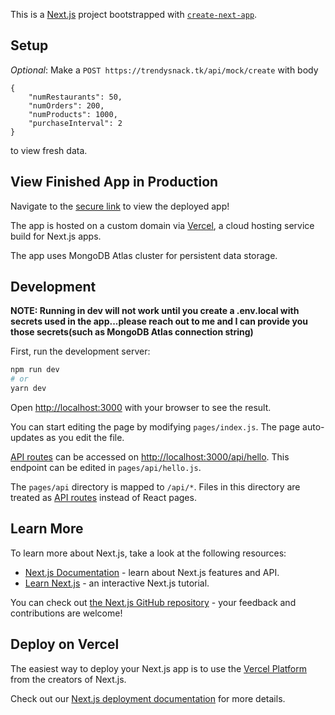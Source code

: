 This is a [Next.js](https://nextjs.org/) project bootstrapped with [`create-next-app`](https://github.com/vercel/next.js/tree/canary/packages/create-next-app).

## Setup

*Optional*: Make a `POST https://trendysnack.tk/api/mock/create` with body 
```
{
    "numRestaurants": 50,
    "numOrders": 200,
    "numProducts": 1000,
    "purchaseInterval": 2
}
```
to view fresh data.

## View Finished App in Production

Navigate to the [secure link](https://trendysnack.tk/) to view the deployed app!

The app is hosted on a custom domain via [Vercel](https://vercel.com), a cloud hosting service build for Next.js apps.

The app uses MongoDB Atlas cluster for persistent data storage.

## Development

**NOTE: Running in dev will not work until you create a .env.local with secrets used in the app...please reach out to me and I can provide you those secrets(such as MongoDB Atlas connection string)**

First, run the development server:

```bash
npm run dev
# or
yarn dev
```

Open [http://localhost:3000](http://localhost:3000) with your browser to see the result.

You can start editing the page by modifying `pages/index.js`. The page auto-updates as you edit the file.

[API routes](https://nextjs.org/docs/api-routes/introduction) can be accessed on [http://localhost:3000/api/hello](http://localhost:3000/api/hello). This endpoint can be edited in `pages/api/hello.js`.

The `pages/api` directory is mapped to `/api/*`. Files in this directory are treated as [API routes](https://nextjs.org/docs/api-routes/introduction) instead of React pages.

## Learn More

To learn more about Next.js, take a look at the following resources:

- [Next.js Documentation](https://nextjs.org/docs) - learn about Next.js features and API.
- [Learn Next.js](https://nextjs.org/learn) - an interactive Next.js tutorial.

You can check out [the Next.js GitHub repository](https://github.com/vercel/next.js/) - your feedback and contributions are welcome!

## Deploy on Vercel

The easiest way to deploy your Next.js app is to use the [Vercel Platform](https://vercel.com/new?utm_medium=default-template&filter=next.js&utm_source=create-next-app&utm_campaign=create-next-app-readme) from the creators of Next.js.

Check out our [Next.js deployment documentation](https://nextjs.org/docs/deployment) for more details.
